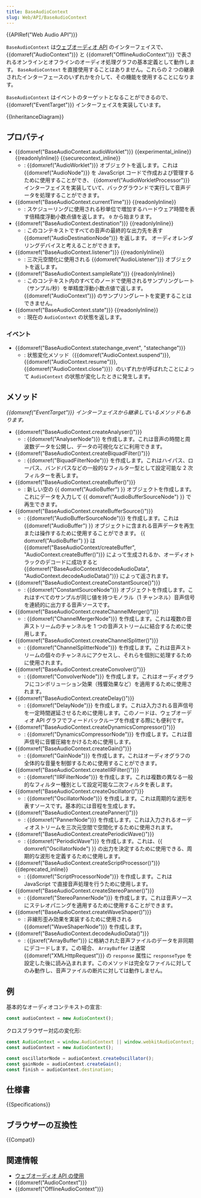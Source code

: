 ```yaml
---
title: BaseAudioContext
slug: Web/API/BaseAudioContext
---
```


{{APIRef("Web Audio API")}}

`BaseAudioContext` は[ウェブオーディオ API](/ja/docs/Web/API/Web_Audio_API) のインターフェイスで、 {{domxref("AudioContext")}} と {{domxref("OfflineAudioContext")}} で表されるオンラインとオフラインのオーディオ処理グラフの基本定義として動作します。 `BaseAudioContext` を直接使用することはありません。これらの 2 つの継承されたインターフェースのいずれかを介して、その機能を使用することになります。

`BaseAudioContext` はイベントのターゲットとなることができるので、 {{domxref("EventTarget")}} インターフェイスを実装しています。

{{InheritanceDiagram}}

## プロパティ

- {{domxref("BaseAudioContext.audioWorklet")}} {{experimental_inline}} {{readonlyInline}} {{securecontext_inline}}
  - : {{domxref("AudioWorklet")}} オブジェクトを返します。これは {{domxref("AudioNode")}} を JavaScript コードで作成および管理するために使用することができ、 {{domxref("AudioWorkletProcessor")}} インターフェイスを実装していて、バックグラウンドで実行して音声データを処理することができます。
- {{domxref("BaseAudioContext.currentTime")}} {{readonlyInline}}
  - : スケジューリングに使用される秒単位で増加するハードウェア時間を表す倍精度浮動小数点値を返します。 `0` から始まります。
- {{domxref("BaseAudioContext.destination")}} {{readonlyInline}}
  - : このコンテキストですべての音声の最終的な出力先を表す {{domxref("AudioDestinationNode")}} を返します。 オーディオレンダリングデバイスと考えることができます。
- {{domxref("BaseAudioContext.listener")}} {{readonlyInline}}
  - : 三次元空間化に使用される {{domxref("AudioListener")}} オブジェクトを返します。
- {{domxref("BaseAudioContext.sampleRate")}} {{readonlyInline}}
  - : このコンテキスト内のすべてのノードで使用されるサンプリングレート（サンプル/秒）を単精度浮動小数点値で返します。 {{domxref("AudioContext")}} のサンプリングレートを変更することはできません。
- {{domxref("BaseAudioContext.state")}} {{readonlyInline}}
  - : 現在の `AudioContext` の状態を返します。

### イベント

- {{domxref("BaseAudioContext.statechange_event", "statechange")}}
  - : 状態変化メソッド（{{domxref("AudioContext.suspend")}}, {{domxref("AudioContext.resume")}}, {{domxref("AudioContext.close")}}）のいずれかが呼ばれたことによって `AudioContext` の状態が変化したときに発生します。

## メソッド

_{{domxref("EventTarget")}} インターフェイスから継承しているメソッドもあります。_

- {{domxref("BaseAudioContext.createAnalyser()")}}
  - :  {{domxref("AnalyserNode")}} を作成します。これは音声の時間と周波数データを公開し、データの可視化などに利用できます。
- {{domxref("BaseAudioContext.createBiquadFilter()")}}
  - :  {{domxref("BiquadFilterNode")}} を作成します。これはハイパス、ローパス、バンドパスなどの一般的なフィルター型として設定可能な 2 次フィルターを表します。
- {{domxref("BaseAudioContext.createBuffer()")}}
  - : 新しい空の {{ domxref("AudioBuffer") }} オブジェクトを作成します。これにデータを入力して {{ domxref("AudioBufferSourceNode") }} で再生できます。
- {{domxref("BaseAudioContext.createBufferSource()")}}
  - : {{domxref("AudioBufferSourceNode")}} を作成します。これは {{domxref("AudioBuffer") }} オブジェクトに含まれる音声データを再生または操作するために使用することができます。 {{ domxref("AudioBuffer") }} は {{domxref("BaseAudioContext/createBuffer", "AudioContext.createBuffer()")}} によって生成されるか、オーディオトラックのデコードに成功すると {{domxref("BaseAudioContext/decodeAudioData", "AudioContext.decodeAudioData()")}} によって返されます。
- {{domxref("BaseAudioContext.createConstantSource()")}}
  - : {{domxref("ConstantSourceNode")}} オブジェクトを作成します。これはすべてのサンプルが同じ値を持つモノラル（1 チャンネル）音声信号を連続的に出力する音声ソースです。
- {{domxref("BaseAudioContext.createChannelMerger()")}}
  - : {{domxref("ChannelMergerNode")}} を作成します。これは複数の音声ストリームのチャンネルを 1 つの音声ストリームに結合するために使用します。
- {{domxref("BaseAudioContext.createChannelSplitter()")}}
  - : {{domxref("ChannelSplitterNode")}} を作成します。これは音声ストリームの個々のチャンネルにアクセスし、それらを個別に処理するために使用されます。
- {{domxref("BaseAudioContext.createConvolver()")}}
  - : {{domxref("ConvolverNode")}} を作成します。これはオーディオグラフにコンボリューション効果（残響効果など）を適用するために使用されます。
- {{domxref("BaseAudioContext.createDelay()")}}
  - : {{domxref("DelayNode")}} を作成します。これは入力される音声信号を一定時間遅延させるために使用します。このノードは、ウェブオーディオ API グラフでフィードバックループを作成する際にも便利です。
- {{domxref("BaseAudioContext.createDynamicsCompressor()")}}
  - : {{domxref("DynamicsCompressorNode")}} を作成します。これは音声信号に音響圧縮をかけるために使用します。
- {{domxref("BaseAudioContext.createGain()")}}
  - :  {{domxref("GainNode")}} を作成します。これはオーディオグラフの全体的な音量を制御するために使用することができます。
- {{domxref("BaseAudioContext.createIIRFilter()")}}
  - : {{domxref("IIRFilterNode")}} を作成します。これは複数の異なる一般的なフィルター種別として設定可能な二次フィルタを表します。
- {{domxref("BaseAudioContext.createOscillator()")}}
  - : {{domxref("OscillatorNode")}} を作成します。これは周期的な波形を表すソースです。基本的には音程を生成します。
- {{domxref("BaseAudioContext.createPanner()")}}
  - : {{domxref("PannerNode")}} を作成します。これは入力されるオーディオストリームを三次元空間で空間化するために使用されます。
- {{domxref("BaseAudioContext.createPeriodicWave()")}}
  - : {{domxref("PeriodicWave")}} を作成します。これは、{{ domxref("OscillatorNode") }} の出力を決定するために使用できる、周期的な波形を定義するために使用します。
- {{domxref("BaseAudioContext.createScriptProcessor()")}} {{deprecated_inline}}
  - : {{domxref("ScriptProcessorNode")}} を作成します。これは JavaScript で直接音声処理を行うために使用します。
- {{domxref("BaseAudioContext.createStereoPanner()")}}
  - :  {{domxref("StereoPannerNode")}} を作成します。これは音声ソースにステレオパニングを適用するために使用することができます。
- {{domxref("BaseAudioContext.createWaveShaper()")}}
  - : 非線形歪み効果を実装するために使用される {{domxref("WaveShaperNode")}} を作成します。
- {{domxref("BaseAudioContext.decodeAudioData()")}}
  - : {{jsxref("ArrayBuffer")}} に格納された音声ファイルのデータを非同期にデコードします。この場合、 `ArrayBuffer` は通常 {{domxref("XMLHttpRequest")}} の `response` 属性に `responseType` を設定した後に読み込まれます。このメソッドは完全なファイルに対してのみ動作し、音声ファイルの断片に対しては動作しません。

## 例

基本的なオーディオコンテキストの宣言:

```js
const audioContext = new AudioContext();
```

クロスブラウザー対応の変化形:

```js
const AudioContext = window.AudioContext || window.webkitAudioContext;
const audioContext = new AudioContext();

const oscillatorNode = audioContext.createOscillator();
const gainNode = audioContext.createGain();
const finish = audioContext.destination;
```

## 仕様書

{{Specifications}}

## ブラウザーの互換性

{{Compat}}

## 関連情報

- [ウェブオーディオ API の使用](/ja/docs/Web/API/Web_Audio_API/Using_Web_Audio_API)
- {{domxref("AudioContext")}}
- {{domxref("OfflineAudioContext")}}
